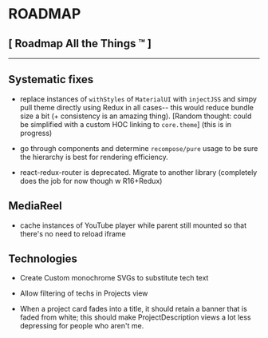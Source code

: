 # ROADMAP #
## [ Roadmap All the Things ™ ] ##
------------------------------

## Systematic fixes

- replace instances of `withStyles` of `MaterialUI` with `injectJSS` and simpy pull theme directly using Redux in all cases-- this would reduce bundle size a bit (+ consistency is an amazing thing).
[Random thought: could be simplified with a custom HOC linking to `core.theme`]
(this is in progress)

- go through components and determine `recompose/pure` usage to be sure the hierarchy is best for rendering efficiency.

- react-redux-router is deprecated. Migrate to another library (completely does the job for now though w R16+Redux)

## MediaReel

- cache instances of YouTube player while parent still mounted so that there's no need to reload iframe

## Technologies
- Create Custom monochrome SVGs to substitute tech text

- Allow filtering of techs in Projects view

- When a project card fades into a title, it should retain a banner that is faded from white; this should make ProjectDescription views a lot less depressing for people who aren't me.
